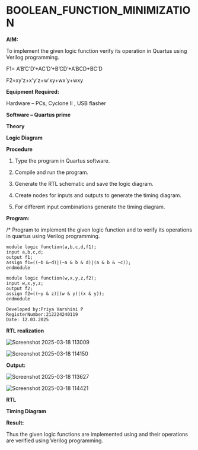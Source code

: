 # BOOLEAN_FUNCTION_MINIMIZATION

**AIM:**

To implement the given logic function verify its operation in Quartus using Verilog programming.

F1= A’B’C’D’+AC’D’+B’CD’+A’BCD+BC’D 

F2=xy’z+x’y’z+w’xy+wx’y+wxy

**Equipment Required:**

Hardware – PCs, Cyclone II , USB flasher

**Software – Quartus prime**

**Theory**

**Logic Diagram**

**Procedure**

1.	Type the program in Quartus software.

2.	Compile and run the program.

3.	Generate the RTL schematic and save the logic diagram.

4.	Create nodes for inputs and outputs to generate the timing diagram.

5.	For different input combinations generate the timing diagram.


**Program:**

/* Program to implement the given logic function and to verify its operations in quartus using Verilog programming. 
```
module logic function(a,b,c,d,f1);
input a,b,c,d;
output f1;
assign f1=((~b &~d)|(~a & b & d)|(a & b & ~c));
endmodule

module logic function(w,x,y,z,f2);
input w,x,y,z;
output f2;
assign f2=((~y & z)|(w & y)|(x & y));
endmodule

Developed by:Priya Varshini P
RegisterNumber:212224240119
Date: 12.03.2025

```

**RTL realization**

 ![Screenshot 2025-03-18 113009](https://github.com/user-attachments/assets/76f2caa2-8692-4006-8a21-8624d5fad9bd)
 
![Screenshot 2025-03-18 114150](https://github.com/user-attachments/assets/e8d47816-1fd5-4050-9411-0b4c1cea78c5)


**Output:**

![Screenshot 2025-03-18 113627](https://github.com/user-attachments/assets/e04564a6-4cee-4402-91a5-d14404bf9a9c)

![Screenshot 2025-03-18 114421](https://github.com/user-attachments/assets/2bda14d4-a3a1-4dd0-84a4-02078e1d481e)


**RTL**


**Timing Diagram**

**Result:**

Thus the given logic functions are implemented using and their operations are verified using Verilog programming.

